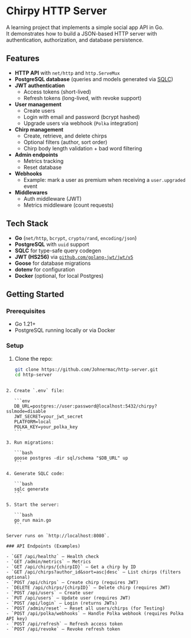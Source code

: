 # Chirpy HTTP Server

A learning project that implements a simple social app API in Go.  
It demonstrates how to build a JSON-based HTTP server with authentication, authorization, and database persistence.

## Features

- **HTTP API** with `net/http` and `http.ServeMux`
- **PostgreSQL database** (queries and models generated via [SQLC](https://sqlc.dev))
- **JWT authentication**
  - Access tokens (short-lived)
  - Refresh tokens (long-lived, with revoke support)
- **User management**
  - Create users
  - Login with email and password (bcrypt hashed)
  - Upgrade users via webhook (`Polka` integration)
- **Chirp management**
  - Create, retrieve, and delete chirps
  - Optional filters (author, sort order)
  - Chirp body length validation + bad word filtering
- **Admin endpoints**
  - Metrics tracking
  - Reset database
- **Webhooks**
  - Example: mark a user as premium when receiving a `user.upgraded` event
- **Middlewares**
  - Auth middleware (JWT)
  - Metrics middleware (count requests)

## Tech Stack

- **Go** (`net/http`, `bcrypt`, `crypto/rand`, `encoding/json`)
- **PostgreSQL** with `uuid` support
- **SQLC** for type-safe query codegen
- **JWT (HS256)** via [`github.com/golang-jwt/jwt/v5`](https://github.com/golang-jwt/jwt)
- **Goose** for database migrations
- **dotenv** for configuration
- **Docker** (optional, for local Postgres)

## Getting Started

### Prerequisites

- Go 1.21+
- PostgreSQL running locally or via Docker

### Setup

1. Clone the repo:
   ```bash
   git clone https://github.com/Johnermac/http-server.git
   cd http-server
````

2. Create `.env` file:

   ```env
   DB_URL=postgres://user:password@localhost:5432/chirpy?sslmode=disable
   JWT_SECRET=your_jwt_secret
   PLATFORM=local
   POLKA_KEY=your_polka_key
   ```

3. Run migrations:

   ```bash
   goose postgres -dir sql/schema "$DB_URL" up
   ```

4. Generate SQLC code:

   ```bash
   sqlc generate
   ```

5. Start the server:

   ```bash
   go run main.go
   ```

Server runs on `http://localhost:8080`.

### API Endpoints (Examples)

- `GET /api/healthz` – Health check  
- `GET /admin/metrics` – Metrics
- `GET /api/chirps/{chirpID}` – Get a chirp by ID 
- `GET /api/chirps?author_id&sort=asc|desc` – List chirps (filters optional)  
- `POST /api/chirps` – Create chirp (requires JWT)  
- `DELETE /api/chirps/{chirpID}` – Delete chirp (requires JWT) 
- `POST /api/users` – Create user  
- `PUT /api/users` – Update user (requires JWT)  
- `POST /api/login` – Login (returns JWTs)  
- `POST /admin/reset` – Reset all users/chirps (for Testing)  
- `POST /api/polka/webhooks` – Handle Polka webhook (requires Polka API key)
- `POST /api/refresh` – Refresh access token  
- `POST /api/revoke` – Revoke refresh token  

